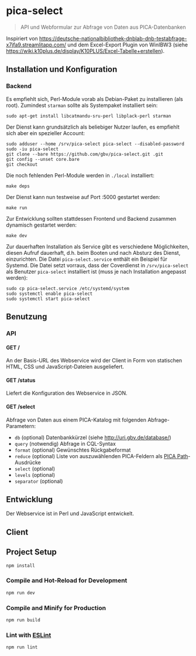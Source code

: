 # pica-select

> API und Webformular zur Abfrage von Daten aus PICA-Datenbanken

Inspiriert von <https://deutsche-nationalbibliothek-dnblab-dnb-testabfrage-x7jfa9.streamlitapp.com/> und dem Excel-Export Plugin von WinIBW3 (siehe <https://wiki.k10plus.de/display/K10PLUS/Excel-Tabelle+erstellen>).

## Installation und Konfiguration

### Backend

Es empfiehlt sich, Perl-Module vorab als Debian-Paket zu installieren (als root). Zumindest `starman` sollte als Systempaket installiert sein:

    sudo apt-get install libcatmandu-sru-perl libplack-perl starman

Der Dienst kann grundsätzlich als beliebiger Nutzer laufen, es empfiehlt sich aber ein spezieller Account:

    sudo adduser --home /srv/pica-select pica-select --disabled-password
    sudo -iu pica-select
    git clone --bare https://github.com/gbv/pica-select.git .git
    git config --unset core.bare
    git checkout

Die noch fehlenden Perl-Module werden in `./local` installiert:

    make deps

Der Dienst kann nun testweise auf Port :5000 gestartet werden:

    make run

Zur Entwicklung sollten stattdessen Frontend und Backend zusammen dynamisch gestartet werden:

    make dev

Zur dauerhaften Installation als Service gibt es verschiedene Möglichkeiten, diesen Aufruf dauerhaft, d.h. beim Booten und nach Absturz des Dienst, einzurichten. Die Datei `pica-select.service` enthält ein Beispiel für Systemd. Die Datei setzt vorraus, dass der Coverdienst in `/srv/pica-select` als Benutzer `pica-select` installiert ist (muss je nach Installation angepasst werden):

    sudo cp pica-select.service /etc/systemd/system
    sudo systemctl enable pica-select
    sudo systemctl start pica-select

## Benutzung

### API

#### GET /

An der Basis-URL des Webservice wird der Client in Form von statischen HTML, CSS und JavaScript-Dateien ausgeliefert.

#### GET /status

Liefert die Konfiguration des Webservice in JSON.

#### GET /select

Abfrage von Daten aus einem PICA-Katalog mit folgenden Abfrage-Parametern:

- `db` (optional) Datenbankkürzel (siehe <http://uri.gbv.de/database/>)
- `query` (notwendig) Abfrage in CQL-Syntax
- `format` (optional) Gewünschtes Rückgabeformat
- `reduce` (optional) Liste von auszuwählenden PICA-Feldern als [PICA Path]-Ausdrücke
- `select` (optional)
- `levels` (optional)
- `separator` (optional)

[PICA Path]: https://format.gbv.de/query/picapath

## Entwicklung

Der Webservice ist in Perl und JavaScript entwickelt.

## Client

## Project Setup

```sh
npm install
```

### Compile and Hot-Reload for Development

```sh
npm run dev
```

### Compile and Minify for Production

```sh
npm run build
```

### Lint with [ESLint](https://eslint.org/)

```sh
npm run lint
```
